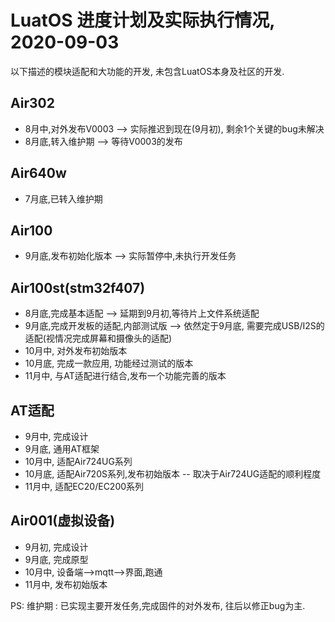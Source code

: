 
# LuatOS 进度计划及实际执行情况, 2020-09-03

以下描述的模块适配和大功能的开发, 未包含LuatOS本身及社区的开发.

## Air302

* 8月中,对外发布V0003 --> 实际推迟到现在(9月初), 剩余1个关键的bug未解决
* 8月底,转入维护期 --> 等待V0003的发布

## Air640w

* 7月底,已转入维护期

## Air100

* 9月底,发布初始化版本 --> 实际暂停中,未执行开发任务

## Air100st(stm32f407)

* 8月底,完成基本适配 --> 延期到9月初,等待片上文件系统适配
* 9月底,完成开发板的适配,内部测试版 --> 依然定于9月底, 需要完成USB/I2S的适配(视情况完成屏幕和摄像头的适配)
* 10月中, 对外发布初始版本
* 10月底, 完成一款应用, 功能经过测试的版本
* 11月中, 与AT适配进行结合,发布一个功能完善的版本

## AT适配

* 9月中, 完成设计
* 9月底, 通用AT框架
* 10月中, 适配Air724UG系列
* 10月底, 适配Air720S系列,发布初始版本 -- 取决于Air724UG适配的顺利程度
* 11月中, 适配EC20/EC200系列

## Air001(虚拟设备)

* 9月初, 完成设计
* 9月底, 完成原型
* 10月中, 设备端-->mqtt-->界面,跑通
* 11月中, 发布初始版本


PS: 
维护期 : 已实现主要开发任务,完成固件的对外发布, 往后以修正bug为主.


